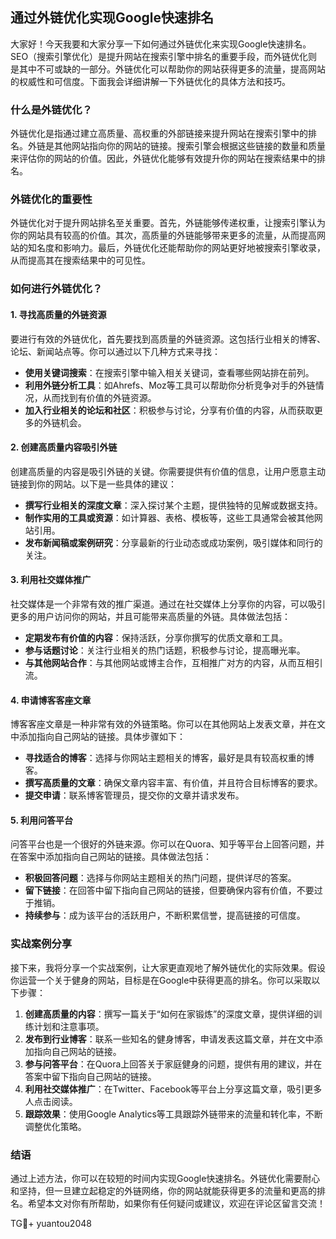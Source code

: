 ## 通过外链优化实现Google快速排名

大家好！今天我要和大家分享一下如何通过外链优化来实现Google快速排名。SEO（搜索引擎优化）是提升网站在搜索引擎中排名的重要手段，而外链优化则是其中不可或缺的一部分。外链优化可以帮助你的网站获得更多的流量，提高网站的权威性和可信度。下面我会详细讲解一下外链优化的具体方法和技巧。

### 什么是外链优化？

外链优化是指通过建立高质量、高权重的外部链接来提升网站在搜索引擎中的排名。外链是其他网站指向你的网站的链接。搜索引擎会根据这些链接的数量和质量来评估你的网站的价值。因此，外链优化能够有效提升你的网站在搜索结果中的排名。

### 外链优化的重要性

外链优化对于提升网站排名至关重要。首先，外链能够传递权重，让搜索引擎认为你的网站具有较高的价值。其次，高质量的外链能够带来更多的流量，从而提高网站的知名度和影响力。最后，外链优化还能帮助你的网站更好地被搜索引擎收录，从而提高其在搜索结果中的可见性。

### 如何进行外链优化？

#### 1. 寻找高质量的外链资源

要进行有效的外链优化，首先要找到高质量的外链资源。这包括行业相关的博客、论坛、新闻站点等。你可以通过以下几种方式来寻找：

- **使用关键词搜索**：在搜索引擎中输入相关关键词，查看哪些网站排在前列。
- **利用外链分析工具**：如Ahrefs、Moz等工具可以帮助你分析竞争对手的外链情况，从而找到有价值的外链资源。
- **加入行业相关的论坛和社区**：积极参与讨论，分享有价值的内容，从而获取更多的外链机会。

#### 2. 创建高质量内容吸引外链

创建高质量的内容是吸引外链的关键。你需要提供有价值的信息，让用户愿意主动链接到你的网站。以下是一些具体的建议：

- **撰写行业相关的深度文章**：深入探讨某个主题，提供独特的见解或数据支持。
- **制作实用的工具或资源**：如计算器、表格、模板等，这些工具通常会被其他网站引用。
- **发布新闻稿或案例研究**：分享最新的行业动态或成功案例，吸引媒体和同行的关注。

#### 3. 利用社交媒体推广

社交媒体是一个非常有效的推广渠道。通过在社交媒体上分享你的内容，可以吸引更多的用户访问你的网站，并且可能带来高质量的外链。具体做法包括：

- **定期发布有价值的内容**：保持活跃，分享你撰写的优质文章和工具。
- **参与话题讨论**：关注行业相关的热门话题，积极参与讨论，提高曝光率。
- **与其他网站合作**：与其他网站或博主合作，互相推广对方的内容，从而互相引流。

#### 4. 申请博客客座文章

博客客座文章是一种非常有效的外链策略。你可以在其他网站上发表文章，并在文中添加指向自己网站的链接。具体步骤如下：

- **寻找适合的博客**：选择与你网站主题相关的博客，最好是具有较高权重的博客。
- **撰写高质量的文章**：确保文章内容丰富、有价值，并且符合目标博客的要求。
- **提交申请**：联系博客管理员，提交你的文章并请求发布。

#### 5. 利用问答平台

问答平台也是一个很好的外链来源。你可以在Quora、知乎等平台上回答问题，并在答案中添加指向自己网站的链接。具体做法包括：

- **积极回答问题**：选择与你网站主题相关的热门问题，提供详尽的答案。
- **留下链接**：在回答中留下指向自己网站的链接，但要确保内容有价值，不要过于推销。
- **持续参与**：成为该平台的活跃用户，不断积累信誉，提高链接的可信度。

### 实战案例分享

接下来，我将分享一个实战案例，让大家更直观地了解外链优化的实际效果。假设你运营一个关于健身的网站，目标是在Google中获得更高的排名。你可以采取以下步骤：

1. **创建高质量的内容**：撰写一篇关于“如何在家锻炼”的深度文章，提供详细的训练计划和注意事项。
2. **发布到行业博客**：联系一些知名的健身博客，申请发表这篇文章，并在文中添加指向自己网站的链接。
3. **参与问答平台**：在Quora上回答关于家庭健身的问题，提供有用的建议，并在答案中留下指向自己网站的链接。
4. **利用社交媒体推广**：在Twitter、Facebook等平台上分享这篇文章，吸引更多人点击阅读。
5. **跟踪效果**：使用Google Analytics等工具跟踪外链带来的流量和转化率，不断调整优化策略。

### 结语

通过上述方法，你可以在较短的时间内实现Google快速排名。外链优化需要耐心和坚持，但一旦建立起稳定的外链网络，你的网站就能获得更多的流量和更高的排名。希望本文对你有所帮助，如果你有任何疑问或建议，欢迎在评论区留言交流！

TG💪+ yuantou2048
